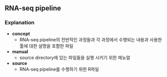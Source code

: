 ## RNA-seq pipeline

### Explanation 

* __concept__ 
  * RNA-seq pipeline의 전반적인 과정들과 각 과정에서 수행되는 내용과 사용한 툴에 대한 설명을 포함한 파일
* __manual__
  * source directory에 있는 파일들을 실행 시키기 위한 메뉴얼
* __source__
  * RNA-seq pipeline를 수행하기 위한 R파일 
